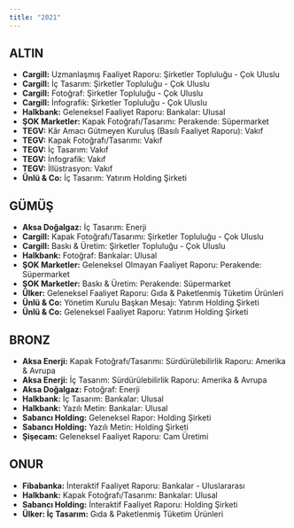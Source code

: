 ```yaml
---
title: "2021"
---
```


## ALTIN

-   **Cargill:** Uzmanlaşmış Faaliyet Raporu: Şirketler Topluluğu - Çok Uluslu
-   **Cargill:** İç Tasarım: Şirketler Topluluğu - Çok Uluslu
-   **Cargill:** Fotoğraf: Şirketler Topluluğu - Çok Uluslu
-   **Cargill:** İnfografik: Şirketler Topluluğu - Çok Uluslu
-   **Halkbank:** Geleneksel Faaliyet Raporu: Bankalar: Ulusal
-   **ŞOK Marketler:** Kapak Fotoğrafı/Tasarımı: Perakende: Süpermarket
-   **TEGV:** Kâr Amacı Gütmeyen Kuruluş (Basılı Faaliyet Raporu): Vakıf
-   **TEGV:** Kapak Fotoğrafı/Tasarımı: Vakıf
-   **TEGV:** İç Tasarım: Vakıf
-   **TEGV:** İnfografik: Vakıf
-   **TEGV:** İllüstrasyon: Vakıf
-   **Ünlü & Co:** İç Tasarım: Yatırım Holding Şirketi

## GÜMÜŞ

-   **Aksa Doğalgaz:** İç Tasarım: Enerji
-   **Cargill:** Kapak Fotoğrafı/Tasarımı: Şirketler Topluluğu - Çok Uluslu
-   **Cargill:** Baskı & Üretim: Şirketler Topluluğu - Çok Uluslu
-   **Halkbank:** Fotoğraf: Bankalar: Ulusal
-   **ŞOK Marketler:** Geleneksel Olmayan Faaliyet Raporu: Perakende: Süpermarket
-   **ŞOK Marketler:** Baskı & Üretim: Perakende: Süpermarket
-   **Ülker:** Geleneksel Faaliyet Raporu: Gıda & Paketlenmiş Tüketim Ürünleri
-   **Ünlü & Co:** Yönetim Kurulu Başkan Mesajı: Yatırım Holding Şirketi
-   **Ünlü & Co:** Geleneksel Faaliyet Raporu: Yatırım Holding Şirketi

## BRONZ

-   **Aksa Enerji:** Kapak Fotoğrafı/Tasarımı: Sürdürülebilirlik Raporu: Amerika & Avrupa
-   **Aksa Enerji:** İç Tasarım: Sürdürülebilirlik Raporu: Amerika & Avrupa
-   **Aksa Doğalgaz:** Fotoğraf: Enerji
-   **Halkbank:** İç Tasarım: Bankalar: Ulusal
-   **Halkbank:** Yazılı Metin: Bankalar: Ulusal
-   **Sabancı Holding:** Geleneksel Rapor: Holding Şirketi
-   **Sabancı Holding:** Yazılı Metin: Holding Şirketi
-   **Şişecam:** Geleneksel Faaliyet Raporu: Cam Üretimi

## ONUR

-   **Fibabanka:** İnteraktif Faaliyet Raporu: Bankalar - Uluslararası
-   **Halkbank:** Kapak Fotoğrafı/Tasarımı: Bankalar: Ulusal
-   **Sabancı Holding:** İnteraktif Faaliyet Raporu: Holding Şirketi
-   **Ülker: İç Tasarım:** Gıda & Paketlenmiş Tüketim Ürünleri
